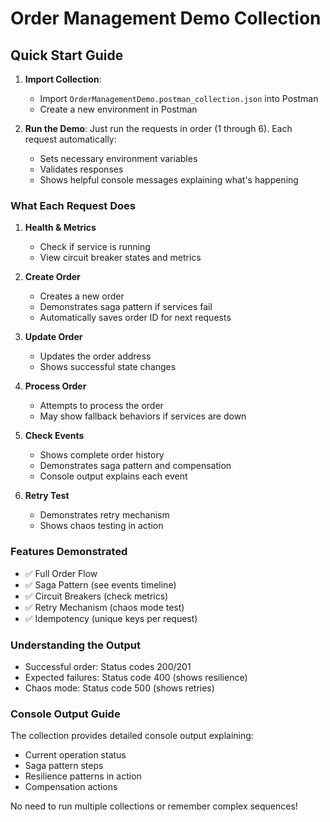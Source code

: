 # Order Management Demo Collection

## Quick Start Guide

1. **Import Collection**:
   - Import `OrderManagementDemo.postman_collection.json` into Postman
   - Create a new environment in Postman

2. **Run the Demo**:
   Just run the requests in order (1 through 6). Each request automatically:
   - Sets necessary environment variables
   - Validates responses
   - Shows helpful console messages explaining what's happening

### What Each Request Does

1. **Health & Metrics**
   - Check if service is running
   - View circuit breaker states and metrics

2. **Create Order**
   - Creates a new order
   - Demonstrates saga pattern if services fail
   - Automatically saves order ID for next requests

3. **Update Order**
   - Updates the order address
   - Shows successful state changes

4. **Process Order**
   - Attempts to process the order
   - May show fallback behaviors if services are down

5. **Check Events**
   - Shows complete order history
   - Demonstrates saga pattern and compensation
   - Console output explains each event

6. **Retry Test**
   - Demonstrates retry mechanism
   - Shows chaos testing in action

### Features Demonstrated

- ✅ Full Order Flow
- ✅ Saga Pattern (see events timeline)
- ✅ Circuit Breakers (check metrics)
- ✅ Retry Mechanism (chaos mode test)
- ✅ Idempotency (unique keys per request)

### Understanding the Output

- Successful order: Status codes 200/201
- Expected failures: Status code 400 (shows resilience)
- Chaos mode: Status code 500 (shows retries)

### Console Output Guide

The collection provides detailed console output explaining:
- Current operation status
- Saga pattern steps
- Resilience patterns in action
- Compensation actions

No need to run multiple collections or remember complex sequences!
